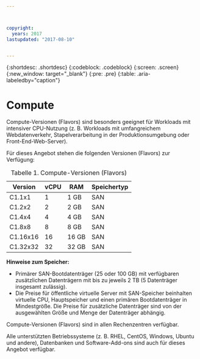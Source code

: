 ```yaml
---



copyright:
  years: 2017
lastupdated: "2017-08-10"


---
```


{:shortdesc: .shortdesc}
{:codeblock: .codeblock}
{:screen: .screen}
{:new_window: target="_blank"}
{:pre: .pre}
{:table: .aria-labeledby="caption"}

# Compute
Compute-Versionen (Flavors) sind besonders geeignet für Workloads mit intensiver CPU-Nutzung (z. B. Workloads mit umfangreichem Webdatenverkehr, Stapelverarbeitung in der Produktionsumgebung oder Front-End-Web-Server).

Für dieses Angebot stehen die folgenden Versionen (Flavors) zur Verfügung:

<table>
<CAPTION>Tabelle 1. Compute-Versionen (Flavors)</CAPTION>
<THEAD>
<TR>
<th>Version</th>
<th>vCPU</th>
<th>RAM</th>
<th>Speichertyp</th>
</TR>
</THEAD>
<TBODY>
<tr>
<td>C1.1x1</td>
<td>1</td>
<td>1 GB</td>
<td>SAN</td>
</tr>
<tr>
<td>C1.2x2</td>
<td>2</td>
<td>2 GB</td>
<td>SAN</td>
</tr>
<tr>
<td>C1.4x4</td>
<td>4</td>
<td>4 GB</td>
<td>SAN</td>
</tr>
<tr>
<td>C1.8x8</td>
<td>8</td>
<td>8 GB</td>
<td>SAN</td>
</tr>
<tr>
<td>C1.16x16</td>
<td>16</td>
<td>16 GB</td>
<td>SAN</td>
</tr>
<tr>
<td>C1.32x32</td>
<td>32</td>
<td>32 GB</td>
<td>SAN</td>
</tr>
</TBODY>
</table>

**Hinweise zum Speicher:**
* Primärer SAN-Bootdatenträger (25 oder 100 GB) mit verfügbaren zusätzlichen Datenträgern mit bis zu jeweils 2 TB (5 Datenträger insgesamt zulässig).
* Die Preise für öffentliche virtuelle Server mit SAN-Speicher beinhalten virtuelle CPU, Hauptspeicher und einen primären Bootdatenträger in Mindestgröße. Die Preise für zusätzliche Datenträger sind von der ausgewählten Größe und Menge der Datenträger abhängig.  

Compute-Versionen (Flavors) sind in allen Rechenzentren verfügbar.

Alle unterstützten Betriebssysteme (z. B. RHEL, CentOS, Windows, Ubuntu und andere), Datenbanken und Software-Add-ons sind auch für dieses Angebot verfügbar.  

